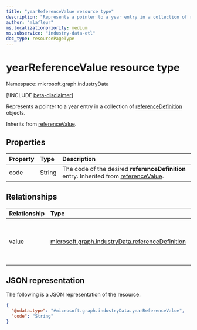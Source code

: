 ```yaml
---
title: "yearReferenceValue resource type"
description: "Represents a pointer to a year entry in a collection of referenceDefinition objects."
author: "mlafleur"
ms.localizationpriority: medium
ms.subservice: "industry-data-etl"
doc_type: resourcePageType
---
```


# yearReferenceValue resource type

Namespace: microsoft.graph.industryData

[!INCLUDE [beta-disclaimer](../../includes/beta-disclaimer.md)]

Represents a pointer to a year entry in a collection of [referenceDefinition](industrydata-referencedefinition.md) objects.

Inherits from [referenceValue](industrydata-referencevalue.md).

## Properties

| Property | Type   | Description                                                                                                                          |
| :------- | :----- | :----------------------------------------------------------------------------------------------------------------------------------- |
| code     | String | The code of the desired **referenceDefinition** entry. Inherited from [referenceValue](industrydata-referencevalue.md). |

## Relationships

| Relationship | Type                                                                    | Description                                                                                                                          |
| :----------- | :---------------------------------------------------------------------- | :----------------------------------------------------------------------------------------------------------------------------------- |
| value        | [microsoft.graph.industryData.referenceDefinition](industrydata-referencedefinition.md) | Reference to the bound **referenceDefinition** entity. Inherited from [referenceValue](industrydata-referencevalue.md). |

## JSON representation

The following is a JSON representation of the resource.

<!-- {
  "blockType": "resource",
  "@odata.type": "microsoft.graph.industryData.yearReferenceValue"
}
-->

```json
{
  "@odata.type": "#microsoft.graph.industryData.yearReferenceValue",
  "code": "String"
}
```
